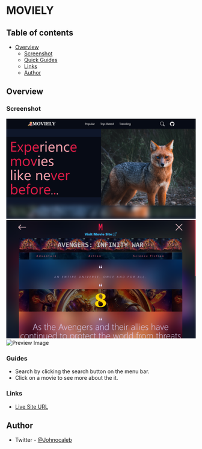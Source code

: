 # MOVIELY 

## Table of contents

- [Overview](#overview)
  - [Screenshot](#screenshot)
  - [Quick Guides](#Guides)
  - [Links](#links)
  - [Author](#author)

## Overview

### Screenshot

![Preview Image](/image/screenshot.png)
![Preview Image](/image/screenshot1.png)
![Preview Image](/image/screenshot2.png)

### Guides

- Search by clicking the search button on the menu bar.
- Click on a movie to see more about the it.

### Links

- [Live Site URL](https://moviely.netlify.app/)

## Author

- Twitter - [@Johnocaleb](https://www.twitter.com/Johnocaleb)
